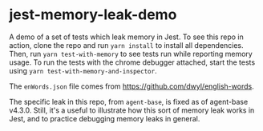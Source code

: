 # jest-memory-leak-demo

A demo of a set of tests which leak memory in Jest. To see this repo in action, clone the repo and run `yarn install` to install all dependencies. Then, run `yarn test-with-memory` to see tests run while reporting memory usage. To run the tests with the chrome debugger attached, start the tests using `yarn test-with-memory-and-inspector`.

The `enWords.json` file comes from https://github.com/dwyl/english-words. 

The specific leak in this repo, from `agent-base`, is fixed as of agent-base v4.3.0. Still, it's a useful to illustrate how this sort of memory leak works in Jest, and to practice debugging memory leaks in general.